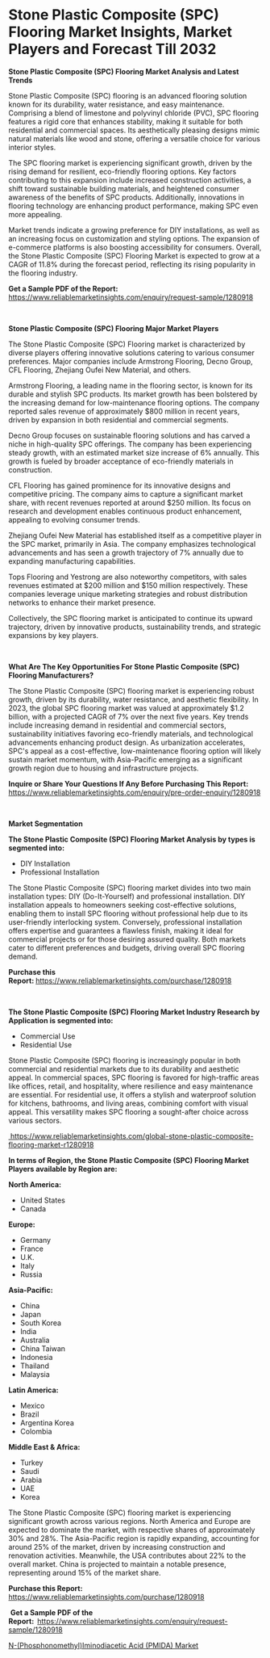 <p><h1>Stone Plastic Composite (SPC) Flooring Market Insights, Market Players and Forecast Till 2032</h1></p><p><strong>Stone Plastic Composite (SPC) Flooring Market Analysis and Latest Trends</strong></p>
<p><p>Stone Plastic Composite (SPC) flooring is an advanced flooring solution known for its durability, water resistance, and easy maintenance. Comprising a blend of limestone and polyvinyl chloride (PVC), SPC flooring features a rigid core that enhances stability, making it suitable for both residential and commercial spaces. Its aesthetically pleasing designs mimic natural materials like wood and stone, offering a versatile choice for various interior styles.</p><p>The SPC flooring market is experiencing significant growth, driven by the rising demand for resilient, eco-friendly flooring options. Key factors contributing to this expansion include increased construction activities, a shift toward sustainable building materials, and heightened consumer awareness of the benefits of SPC products. Additionally, innovations in flooring technology are enhancing product performance, making SPC even more appealing.</p><p>Market trends indicate a growing preference for DIY installations, as well as an increasing focus on customization and styling options. The expansion of e-commerce platforms is also boosting accessibility for consumers. Overall, the Stone Plastic Composite (SPC) Flooring Market is expected to grow at a CAGR of 11.8% during the forecast period, reflecting its rising popularity in the flooring industry.</p></p>
<p><strong>Get a Sample PDF of the Report:&nbsp;</strong> <a href="https://www.reliablemarketinsights.com/enquiry/request-sample/1280918?utm_campaign=2209&utm_medium=2&utm_source=Github&utm_content=ia&utm_term=24032025&utm_id=stone-plastic-composite-spc-flooring">https://www.reliablemarketinsights.com/enquiry/request-sample/1280918</a></p>
<p>&nbsp;</p>
<p><strong>Stone Plastic Composite (SPC) Flooring Major Market Players</strong></p>
<p><p>The Stone Plastic Composite (SPC) Flooring market is characterized by diverse players offering innovative solutions catering to various consumer preferences. Major companies include Armstrong Flooring, Decno Group, CFL Flooring, Zhejiang Oufei New Material, and others.</p><p>Armstrong Flooring, a leading name in the flooring sector, is known for its durable and stylish SPC products. Its market growth has been bolstered by the increasing demand for low-maintenance flooring options. The company reported sales revenue of approximately $800 million in recent years, driven by expansion in both residential and commercial segments.</p><p>Decno Group focuses on sustainable flooring solutions and has carved a niche in high-quality SPC offerings. The company has been experiencing steady growth, with an estimated market size increase of 6% annually. This growth is fueled by broader acceptance of eco-friendly materials in construction.</p><p>CFL Flooring has gained prominence for its innovative designs and competitive pricing. The company aims to capture a significant market share, with recent revenues reported at around $250 million. Its focus on research and development enables continuous product enhancement, appealing to evolving consumer trends.</p><p>Zhejiang Oufei New Material has established itself as a competitive player in the SPC market, primarily in Asia. The company emphasizes technological advancements and has seen a growth trajectory of 7% annually due to expanding manufacturing capabilities.</p><p>Tops Flooring and Yestrong are also noteworthy competitors, with sales revenues estimated at $200 million and $150 million respectively. These companies leverage unique marketing strategies and robust distribution networks to enhance their market presence.</p><p>Collectively, the SPC flooring market is anticipated to continue its upward trajectory, driven by innovative products, sustainability trends, and strategic expansions by key players.</p></p>
<p>&nbsp;</p>
<p><strong>What Are The Key Opportunities For Stone Plastic Composite (SPC) Flooring Manufacturers?</strong></p>
<p><p>The Stone Plastic Composite (SPC) flooring market is experiencing robust growth, driven by its durability, water resistance, and aesthetic flexibility. In 2023, the global SPC flooring market was valued at approximately $1.2 billion, with a projected CAGR of 7% over the next five years. Key trends include increasing demand in residential and commercial sectors, sustainability initiatives favoring eco-friendly materials, and technological advancements enhancing product design. As urbanization accelerates, SPC's appeal as a cost-effective, low-maintenance flooring option will likely sustain market momentum, with Asia-Pacific emerging as a significant growth region due to housing and infrastructure projects.</p></p>
<p><strong>Inquire or Share Your Questions If Any Before Purchasing This Report:</strong> <a href="https://www.reliablemarketinsights.com/enquiry/pre-order-enquiry/1280918?utm_campaign=2209&utm_medium=2&utm_source=Github&utm_content=ia&utm_term=24032025&utm_id=stone-plastic-composite-spc-flooring">https://www.reliablemarketinsights.com/enquiry/pre-order-enquiry/1280918</a></p>
<p>&nbsp;</p>
<p><strong>Market Segmentation</strong></p>
<p><strong>The Stone Plastic Composite (SPC) Flooring Market Analysis by types is segmented into:</strong></p>
<p><ul><li>DIY Installation</li><li>Professional Installation</li></ul></p>
<p><p>The Stone Plastic Composite (SPC) flooring market divides into two main installation types: DIY (Do-It-Yourself) and professional installation. DIY installation appeals to homeowners seeking cost-effective solutions, enabling them to install SPC flooring without professional help due to its user-friendly interlocking system. Conversely, professional installation offers expertise and guarantees a flawless finish, making it ideal for commercial projects or for those desiring assured quality. Both markets cater to different preferences and budgets, driving overall SPC flooring demand.</p></p>
<p><strong>Purchase this Report:&nbsp;</strong><a href="https://www.reliablemarketinsights.com/purchase/1280918?utm_campaign=2209&utm_medium=2&utm_source=Github&utm_content=ia&utm_term=24032025&utm_id=stone-plastic-composite-spc-flooring">https://www.reliablemarketinsights.com/purchase/1280918</a></p>
<p>&nbsp;</p>
<p><strong>The Stone Plastic Composite (SPC) Flooring Market Industry Research by Application is segmented into:</strong></p>
<p><ul><li>Commercial Use</li><li>Residential Use</li></ul></p>
<p><p>Stone Plastic Composite (SPC) flooring is increasingly popular in both commercial and residential markets due to its durability and aesthetic appeal. In commercial spaces, SPC flooring is favored for high-traffic areas like offices, retail, and hospitality, where resilience and easy maintenance are essential. For residential use, it offers a stylish and waterproof solution for kitchens, bathrooms, and living areas, combining comfort with visual appeal. This versatility makes SPC flooring a sought-after choice across various sectors.</p></p>
<p><a href="https://www.reliablemarketinsights.com/global-stone-plastic-composite-flooring-market-r1280918?utm_campaign=2209&utm_medium=2&utm_source=Github&utm_content=ia&utm_term=24032025&utm_id=stone-plastic-composite-spc-flooring">&nbsp;https://www.reliablemarketinsights.com/global-stone-plastic-composite-flooring-market-r1280918</a></p>
<p><strong>In terms of Region, the Stone Plastic Composite (SPC) Flooring Market Players available by Region are:</strong></p>
<p>
    <p> <strong> North America: </strong>
        <ul>
            <li>United States</li>
            <li>Canada</li>
        </ul>
        </p> 
    <p> <strong> Europe: </strong>
        <ul>
            <li>Germany</li>
            <li>France</li>
            <li>U.K.</li>
            <li>Italy</li>
            <li>Russia</li>
        </ul>
        </p> 
    <p> <strong> Asia-Pacific: </strong>
        <ul>
            <li>China</li>
            <li>Japan</li>
            <li>South Korea</li>
            <li>India</li>
            <li>Australia</li>
            <li>China Taiwan</li>
            <li>Indonesia</li>
            <li>Thailand</li>
            <li>Malaysia</li>
        </ul>
        </p> 
    <p> <strong> Latin America: </strong>
        <ul>
            <li>Mexico</li>
            <li>Brazil</li>
            <li>Argentina Korea</li>
            <li>Colombia</li>
        </ul>
        </p> 
    <p> <strong> Middle East & Africa: </strong>
        <ul>
            <li>Turkey</li>
            <li>Saudi</li>
            <li>Arabia</li>
            <li>UAE</li>
            <li>Korea</li>
        </ul>
    </p>
    </p>
<p><p>The Stone Plastic Composite (SPC) flooring market is experiencing significant growth across various regions. North America and Europe are expected to dominate the market, with respective shares of approximately 30% and 28%. The Asia-Pacific region is rapidly expanding, accounting for around 25% of the market, driven by increasing construction and renovation activities. Meanwhile, the USA contributes about 22% to the overall market. China is projected to maintain a notable presence, representing around 15% of the market share.</p></p>
<p><strong>Purchase this Report: </strong><a href="https://www.reliablemarketinsights.com/purchase/1280918?utm_campaign=2209&utm_medium=2&utm_source=Github&utm_content=ia&utm_term=24032025&utm_id=stone-plastic-composite-spc-flooring">https://www.reliablemarketinsights.com/purchase/1280918</a></p>
<p>&nbsp;<strong>Get a Sample PDF of the Report:&nbsp;&nbsp;</strong><a href="https://www.reliablemarketinsights.com/enquiry/request-sample/1280918?utm_campaign=2209&utm_medium=2&utm_source=Github&utm_content=ia&utm_term=24032025&utm_id=stone-plastic-composite-spc-flooring">https://www.reliablemarketinsights.com/enquiry/request-sample/1280918</a></p>
<p><strong></strong></p>
<p><p><a href="https://github.com/sca704osol/Market-Research-Report-List-1/blob/main/n-phosphonomethyliminodiacetic-acid-pmida-market.md?utm_campaign=2209&utm_medium=2&utm_source=Github&utm_content=ia&utm_term=24032025&utm_id=stone-plastic-composite-spc-flooring">N-(Phosphonomethyl)Iminodiacetic Acid (PMIDA) Market</a></p></p>